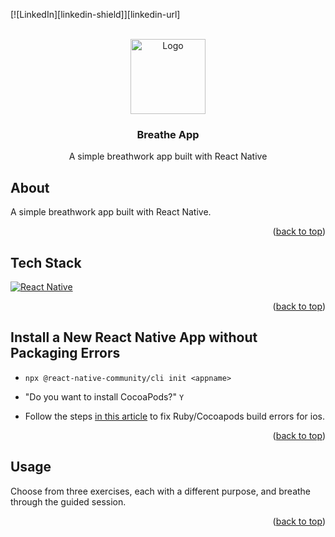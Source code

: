 <a id="readme-top"></a>

[![LinkedIn][linkedin-shield]][linkedin-url]



<!-- HEADER -->
<br />
<div align="center">
    <img src='https://content.presspage.com/uploads/2110/gettyimages-1124683106-963049.jpg?10000' alt="Logo" width="120">
    <h3 align="center">Breathe App</h3>
    <p align="center">A simple breathwork app built with React Native</p>
</div>



<!-- ABOUT THE PROJECT -->
## About

A simple breathwork app built with React Native. 

<p align="right">(<a href="#readme-top">back to top</a>)</p>



<!-- TECH STACK -->
## Tech Stack

[![React Native][React.js]][ReactNative-url]

<p align="right">(<a href="#readme-top">back to top</a>)</p>



<!-- GETTING STARTED -->
<!-- ## Get Started

_Below is an example of how you can instruct your audience on installing and setting up your app. This template doesn't rely on any external dependencies or services._

1. Get a free API Key at [https://example.com](https://example.com)
2. Clone the repo
   ```sh
   git clone https://github.com/github_username/repo_name.git
   ```
3. Install NPM packages
   ```sh
   npm install
   ```
4. Enter your API in `config.js`
   ```js
   const API_KEY = 'ENTER YOUR API';
   ```
5. Change git remote url to avoid accidental pushes to base project
   ```sh
   git remote set-url origin github_username/repo_name
   git remote -v # confirm the changes
   ```

<p align="right">(<a href="#readme-top">back to top</a>)</p> -->


## Install a New React Native App without Packaging Errors

- ``` npx @react-native-community/cli init <appname> ```

- "Do you want to install CocoaPods?" ``` Y ```

- Follow the steps [in this article](https://retyui.medium.com/how-to-correctly-configure-cocoapods-for-a-react-native-app-in-2023-apple-arm-m1-m2-chips-7ad2fafe41ea) to fix Ruby/Cocoapods build errors for ios.  
  
<p align="right">(<a href="#readme-top">back to top</a>)</p>
  
  
<!-- USAGE -->
## Usage

Choose from three exercises, each with a different purpose, and breathe through the guided session.

<p align="right">(<a href="#readme-top">back to top</a>)</p>



<!-- MARKDOWN LINKS & IMAGES -->
<!-- https://www.markdownguide.org/basic-syntax/#reference-style-links -->
[React.js]: https://img.shields.io/badge/React-20232A?style=for-the-badge&logo=react&logoColor=61DAFB
[ReactNative-url]: https://reactnative.dev/